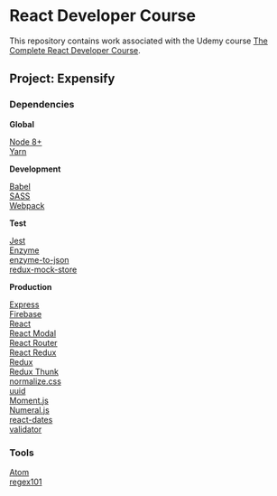 # React Developer Course

This repository contains work associated with the Udemy course [The Complete React Developer Course](https://www.udemy.com/react-2nd-edition).

## Project: Expensify

### Dependencies

**Global**

[Node 8+](https://nodejs.org/)  
[Yarn](https://yarnpkg.com/en/)  

**Development**

[Babel](http://babeljs.io/)  
[SASS](http://sass-lang.com/guide)  
[Webpack](https://webpack.js.org/configuration/)

**Test**

[Jest](https://facebook.github.io/jest/)  
[Enzyme](https://github.com/airbnb/enzyme)  
[enzyme-to-json](https://github.com/adriantoine/enzyme-to-json)  
[redux-mock-store](http://arnaudbenard.com/redux-mock-store/)  

**Production**

[Express](http://expressjs.com/)  
[Firebase](https://firebase.google.com)  
[React](https://reactjs.org/docs)  
[React Modal](https://reactcommunity.org/react-modal/)  
[React Router](https://reacttraining.com/react-router/web/guides/philosophy)  
[React Redux](https://github.com/reactjs/react-redux)  
[Redux](https://redux.js.org/)  
[Redux Thunk](https://github.com/gaearon/redux-thunk)  
[normalize.css](https://necolas.github.io/normalize.css/)  
[uuid](https://www.npmjs.com/package/uuid)  
[Moment.js](https://momentjs.com/)  
[Numeral.js](http://numeraljs.com/)  
[react-dates](https://github.com/airbnb/react-dates)  
[validator](https://www.npmjs.com/package/validator)  

### Tools

[Atom](https://atom.io)  
[regex101](https://regex101.com/)  
